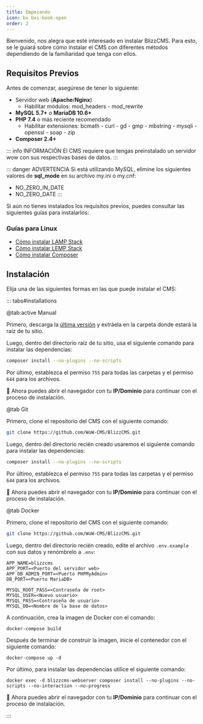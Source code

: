 ```yaml
---
title: Empezando
icon: bx bxs-book-open
order: 2
---
```


Bienvenido, nos alegra que esté interesado en instalar BlizzCMS. Para esto, se le guiará sobre cómo instalar el CMS con diferentes métodos dependiendo de la familiaridad que tenga con ellos.

## Requisitos Previos

Antes de comenzar, asegúrese de tener lo siguiente:

- Servidor web (**Apache**/**Nginx**)
    - Habilitar módulos: mod_headers - mod_rewrite
- **MySQL 5.7+** o **MariaDB 10.6+**
- **PHP 7.4** o más reciente recomendado
    - Habilitar extensiones: bcmath - curl - gd - gmp - mbstring - mysqli - openssl - soap - zip
- **Composer 2.4+**

::: info INFORMACIÓN
El CMS requiere que tengas preinstalado un servidor wow con sus respectivas bases de datos.
:::

::: danger ADVERTENCIA
Si está utilizando MySQL, elimine los siguientes valores de **sql_mode** en su archivo my.ini o my.cnf:

- NO_ZERO_IN_DATE
- NO_ZERO_DATE
:::

Si aún no tienes instalados los requisitos previos, puedes consultar las siguientes guías para instalarlos:

### Guías para Linux

- [Cómo instalar LAMP Stack](../blizzcms/guides/linux/lamp-stack.md)
- [Cómo instalar LEMP Stack](../blizzcms/guides/linux/lemp-stack.md)
- [Cómo instalar Composer](../blizzcms/guides/linux/composer.md)

## Instalación

Elija una de las siguientes formas en las que puede instalar el CMS:

::: tabs#installations

@tab:active Manual

Primero, descarga la [última versión](https://github.com/WoW-CMS/BlizzCMS/releases) y extráela en la carpeta donde estará la raíz de tu sitio.

Luego, dentro del directorio raíz de tu sitio, usa el siguiente comando para instalar las dependencias:

```bash
composer install --no-plugins --no-scripts
```

Por último, establezca el permiso `755` para todas las carpetas y el permiso `644` para los archivos.

:tada: Ahora puedes abrir el navegador con tu **IP/Dominio** para continuar con el proceso de instalación.

@tab Git

Primero, clone el repositorio del CMS con el siguiente comando:

```bash
git clone https://github.com/WoW-CMS/BlizzCMS.git
```

Luego, dentro del directorio recién creado usaremos el siguiente comando para instalar las dependencias:

```bash
composer install --no-plugins --no-scripts
```

Por último, establezca el permiso `755` para todas las carpetas y el permiso `644` para los archivos.

:tada: Ahora puedes abrir el navegador con tu **IP/Dominio** para continuar con el proceso de instalación.

@tab Docker

Primero, clone el repositorio del CMS con el siguiente comando:

```bash
git clone https://github.com/WoW-CMS/BlizzCMS.git
```

Luego, dentro del directorio recién creado, edite el archivo `.env.example` con sus datos y renómbrelo a `.env`:

```
APP_NAME=blizzcms
APP_PORT=<Puerto del servidor web>
APP_DB_ADMIN_PORT=<Puerto PHPMyAdmin>
DB_PORT=<Puerto MariaDB>

MYSQL_ROOT_PASS=<Contraseña de root>
MYSQL_USER=<Nuevo usuario>
MYSQL_PASS=<Contraseña de usuario>
MYSQL_DB=<Nombre de la base de datos>
```

A continuación, crea la imagen de Docker con el comando:

```
docker-compose build
```

Después de terminar de construir la imagen, inicie el contenedor con el siguiente comando:

```
docker-compose up -d
```

Por último, para instalar las dependencias utilice el siguiente comando:

```
docker exec -d blizzcms-webserver composer install --no-plugins --no-scripts --no-interaction --no-progress
```

:tada: Ahora puedes abrir el navegador con tu **IP/Dominio** para continuar con el proceso de instalación.

:::
